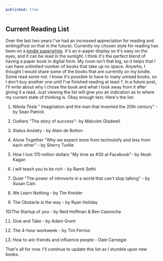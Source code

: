 ```yaml
---
published: true
---
```


## Current Reading List

Over the last two years I've had an increased appreciation for reading and writing(Post on that in the future). Currently my chosen style for reading has been on a [kindle paperwhite](http://www.amazon.com/Kindle-Paperwhite-Ereader/dp/B00AWH595M). It's an e-paper display so it's easy on the eyes, and it can be read in the sunlight. I think it's the perfect blend of having a paper book in digital form. My room isn't that big, so it helps that I can have unlimited number of books that take up no space. Anywho, I thought I would share some of the books that are currently on my kindle. Some read some not. I know it's possible to have to many unread books, so I don't buy another one until I've finished reading at least 1. In a future post, I'll write about why I chose the book and what I took away from it after giving it a read. Just viewing the list will give you an indication as to where my current state of thinking is. Okay enough text. Here's the list:

1) Nikola Tesla " Imagination and the man that invented the 20th century" - by Sean Patrick

2) Outliers "The story of success"- by Malcolm Gladwell

3) Status Anxiety - by Alain de Botton

4) Alone Together "Why we expect more from technolofy and less from each other" - by Sherry Turkle

5) How I lost 170 million dollars "My time as #30 at Facebook"- by Noah Kagan

6) I will teach you to be rich - by Ramit Sethi

7) Quiet "The power of introverts in a world that can't stop talking" - by Susan Cain

8) We Learn Nothing - by Tim Kreider

9) The Obstacle is the way - by Ryan Holiday

10)The Startup of you - by Reid Hoffman & Ben Casnocha

11) Give and Take - by Adam Grant

12) The 4-hour workweek - by Tim Ferriss

13) How to win friends and influence people - Dale Carnegie

That's all for now. I'll continue to update this list as I stumble upon new books.

